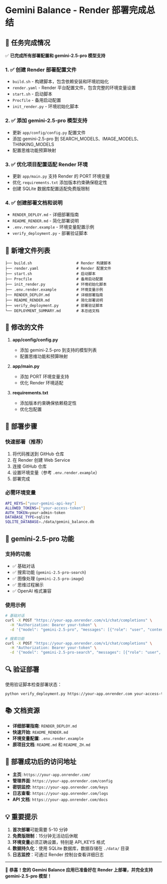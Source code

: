 # Gemini Balance - Render 部署完成总结

## 🎯 任务完成情况

✅ **已完成所有部署配置和 gemini-2.5-pro 模型支持**

### 1. ✅ 创建 Render 部署配置文件
- `build.sh` - 构建脚本，包含依赖安装和环境初始化
- `render.yaml` - Render 平台配置文件，包含完整的环境变量设置
- `start.sh` - 启动脚本
- `Procfile` - 备用启动配置
- `init_render.py` - 环境初始化脚本

### 2. ✅ 添加 gemini-2.5-pro 模型支持
- 更新 `app/config/config.py` 配置文件
- 添加 gemini-2.5-pro 到 SEARCH_MODELS、IMAGE_MODELS、THINKING_MODELS
- 配置思维功能预算映射

### 3. ✅ 优化项目配置适配 Render 环境
- 更新 `app/main.py` 支持 Render 的 PORT 环境变量
- 优化 `requirements.txt` 添加版本约束确保稳定性
- 创建 SQLite 数据库配置适配免费版限制

### 4. ✅ 创建部署文档和说明
- `RENDER_DEPLOY.md` - 详细部署指南
- `README_RENDER.md` - 简化部署说明
- `.env.render.example` - 环境变量配置示例
- `verify_deployment.py` - 部署验证脚本

## 📁 新增文件列表

```
├── build.sh                    # Render 构建脚本
├── render.yaml                 # Render 配置文件
├── start.sh                    # 启动脚本
├── Procfile                    # 备用启动配置
├── init_render.py              # 环境初始化脚本
├── .env.render.example         # 环境变量示例
├── RENDER_DEPLOY.md            # 详细部署指南
├── README_RENDER.md            # 简化部署说明
├── verify_deployment.py        # 部署验证脚本
└── DEPLOYMENT_SUMMARY.md       # 本总结文档
```

## 🔧 修改的文件

1. **app/config/config.py**
   - 添加 gemini-2.5-pro 到支持的模型列表
   - 配置思维功能和预算映射

2. **app/main.py**
   - 添加 PORT 环境变量支持
   - 优化 Render 环境适配

3. **requirements.txt**
   - 添加版本约束确保依赖稳定性
   - 优化包配置

## 🚀 部署步骤

### 快速部署（推荐）
1. 将代码推送到 GitHub 仓库
2. 在 Render 创建 Web Service
3. 连接 GitHub 仓库
4. 设置环境变量（参考 `.env.render.example`）
5. 部署完成

### 必需环境变量
```bash
API_KEYS=["your-gemini-api-key"]
ALLOWED_TOKENS=["your-access-token"]
AUTH_TOKEN=your-admin-token
DATABASE_TYPE=sqlite
SQLITE_DATABASE=./data/gemini_balance.db
```

## 🎯 gemini-2.5-pro 功能

### 支持的功能
- ✅ 基础对话
- ✅ 搜索功能 (`gemini-2.5-pro-search`)
- ✅ 图像处理 (`gemini-2.5-pro-image`)
- ✅ 思维过程展示
- ✅ OpenAI 格式兼容

### 使用示例
```bash
# 基础对话
curl -X POST "https://your-app.onrender.com/v1/chat/completions" \
  -H "Authorization: Bearer your-token" \
  -d '{"model": "gemini-2.5-pro", "messages": [{"role": "user", "content": "Hello!"}]}'

# 搜索功能
curl -X POST "https://your-app.onrender.com/v1/chat/completions" \
  -H "Authorization: Bearer your-token" \
  -d '{"model": "gemini-2.5-pro-search", "messages": [{"role": "user", "content": "最新AI趋势"}]}'
```

## 🔍 验证部署

使用验证脚本检查部署状态：
```bash
python verify_deployment.py https://your-app.onrender.com your-access-token
```

## 📚 文档资源

- **详细部署指南**: `RENDER_DEPLOY.md`
- **快速开始**: `README_RENDER.md`
- **环境变量配置**: `.env.render.example`
- **原项目文档**: `README.md` 和 `README_ZH.md`

## 🎉 部署成功后的访问地址

- **主页**: `https://your-app.onrender.com/`
- **管理界面**: `https://your-app.onrender.com/config`
- **密钥监控**: `https://your-app.onrender.com/keys`
- **日志查看**: `https://your-app.onrender.com/logs`
- **API 文档**: `https://your-app.onrender.com/docs`

## 💡 重要提示

1. **首次部署**可能需要 5-10 分钟
2. **免费版限制**：15分钟无活动后休眠
3. **环境变量**必须正确设置，特别是 API_KEYS 格式
4. **数据持久化**：使用 SQLite 数据库，数据存储在 `./data/` 目录
5. **日志监控**：可通过 Render 控制台查看详细日志

---

🎊 **恭喜！您的 Gemini Balance 应用已准备好在 Render 上部署，并完全支持 gemini-2.5-pro 模型！**
